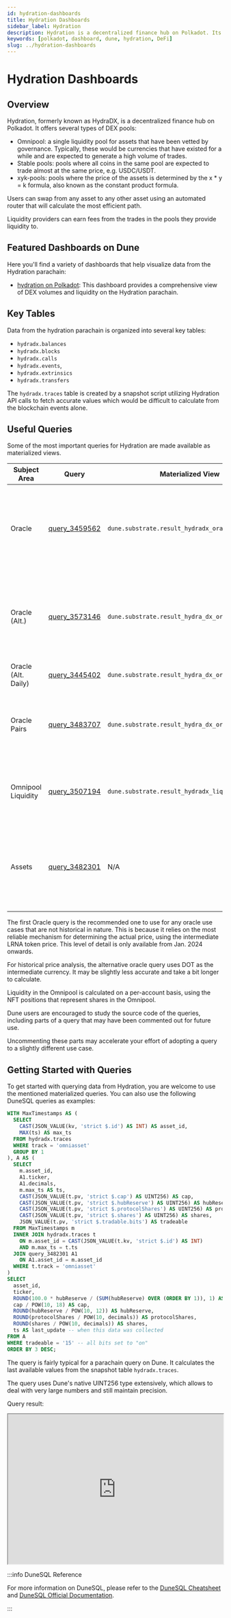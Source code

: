 ```yaml
---
id: hydration-dashboards
title: Hydration Dashboards
sidebar_label: Hydration
description: Hydration is a decentralized finance hub on Polkadot. Its main function is a DEX.
keywords: [polkadot, dashboard, dune, hydration, DeFi]
slug: ../hydration-dashboards
---
```


# Hydration Dashboards

## Overview

Hydration, formerly known as HydraDX, is a decentralized finance hub on Polkadot. It offers several
types of DEX pools:

- Omnipool: a single liquidity pool for assets that have been vetted by governance. Typically, these
  would be currencies that have existed for a while and are expected to generate a high volume of
  trades.
- Stable pools: pools where all coins in the same pool are expected to trade almost at the same
  price, e.g. USDC/USDT.
- xyk-pools: pools where the price of the assets is determined by the x \* y = k formula, also known
  as the constant product formula.

Users can swap from any asset to any other asset using an automated router that will calculate the
most efficient path.

Liquidity providers can earn fees from the trades in the pools they provide liquidity to.

## Featured Dashboards on Dune

Here you'll find a variety of dashboards that help visualize data from the Hydration parachain:

- [hydration on Polkadot](https://dune.com/substrate/hydradx): This dashboard provides a
  comprehensive view of DEX volumes and liquidity on the Hydration parachain.

## Key Tables

Data from the hydration parachain is organized into several key tables:

- `hydradx.balances`
- `hydradx.blocks`
- `hydradx.calls`
- `hydradx.events`,
- `hydradx.extrinsics`
- `hydradx.transfers`

The `hydradx.traces` table is created by a snapshot script utilizing Hydration API calls to fetch
accurate values which would be difficult to calculate from the blockchain events alone.

## Useful Queries

Some of the most important queries for Hydration are made available as materialized views.

| Subject Area        | Query                                             | Materialized View                                 | Description                                                                          |
| ------------------- | ------------------------------------------------- | ------------------------------------------------- | ------------------------------------------------------------------------------------ |
| Oracle              | [query_3459562](https://dune.com/queries/3459562) | `dune.substrate.result_hydradx_oracle`            | Provides hourly oracle values for all currencies present in the omnipool. Uses LRNA. |
| Oracle (Alt.)       | [query_3573146](https://dune.com/queries/3573146) | `dune.substrate.result_hydra_dx_oracle_new`       | Provides hourly oracle values for all currencies present in the omnipool. Uses DOT.  |
| Oracle (Alt. Daily) | [query_3445402](https://dune.com/queries/3445402) | `dune.substrate.result_hydra_dx_oracle_new_daily` | Same, but aggregated daily.                                                          |
| Oracle Pairs        | [query_3483707](https://dune.com/queries/3483707) | `dune.substrate.result_hydra_dx_oracle_pairs`     | Provides volume and transaction counts for all pairwise trades in the omnipool.      |
| Omnipool Liquidity  | [query_3507194](https://dune.com/queries/3507194) | `dune.substrate.result_hydradx_liquidity_master`  | Provides liquidity in the Omnipool on a per-account basis.                           |
| Assets              | [query_3482301](https://dune.com/queries/3482301) | N/A                                               | Provides asset_id, symbol, and decimals for all assets in the Hydration parachain.   |

The first Oracle query is the recommended one to use for any oracle use cases that are not
historical in nature. This is because it relies on the most reliable mechanism for determining the
actual price, using the intermediate LRNA token price. This level of detail is only available from
Jan. 2024 onwards.

For historical price analysis, the alternative oracle query uses DOT as the intermediate currency.
It may be slightly less accurate and take a bit longer to calculate.

Liquidity in the Omnipool is calculated on a per-account basis, using the NFT positions that
represent shares in the Omnipool.

Dune users are encouraged to study the source code of the queries, including parts of a query that
may have been commented out for future use.

Uncommenting these parts may accelerate your effort of adopting a query to a slightly different use
case.

## Getting Started with Queries

To get started with querying data from Hydration, you are welcome to use the mentioned materialized
queries. You can also use the following DuneSQL queries as examples:

```sql title="Hydration Omnipool Asset (Latest)" showLineNumbers
WITH MaxTimestamps AS (
  SELECT
    CAST(JSON_VALUE(kv, 'strict $.id') AS INT) AS asset_id,
    MAX(ts) AS max_ts
  FROM hydradx.traces
  WHERE track = 'omniasset'
  GROUP BY 1
), A AS (
  SELECT
    m.asset_id,
    A1.ticker,
    A1.decimals,
    m.max_ts AS ts,
    CAST(JSON_VALUE(t.pv, 'strict $.cap') AS UINT256) AS cap,
    CAST(JSON_VALUE(t.pv, 'strict $.hubReserve') AS UINT256) AS hubReserve,
    CAST(JSON_VALUE(t.pv, 'strict $.protocolShares') AS UINT256) AS protocolShares,
    CAST(JSON_VALUE(t.pv, 'strict $.shares') AS UINT256) AS shares,
    JSON_VALUE(t.pv, 'strict $.tradable.bits') AS tradeable
  FROM MaxTimestamps m
  INNER JOIN hydradx.traces t
    ON m.asset_id = CAST(JSON_VALUE(t.kv, 'strict $.id') AS INT)
    AND m.max_ts = t.ts
  JOIN query_3482301 A1
    ON A1.asset_id = m.asset_id
  WHERE t.track = 'omniasset'
)
SELECT
  asset_id,
  ticker,
  ROUND(100.0 * hubReserve / (SUM(hubReserve) OVER (ORDER BY 1)), 1) AS percentage_of_pool,
  cap / POW(10, 18) AS cap,
  ROUND(hubReserve / POW(10, 12)) AS hubReserve,
  ROUND(protocolShares / POW(10, decimals)) AS protocolShares,
  ROUND(shares / POW(10, decimals)) AS shares,
  ts AS last_update -- when this data was collected
FROM A
WHERE tradeable = '15' -- all bits set to "on"
ORDER BY 3 DESC;


```

The query is fairly typical for a parachain query on Dune. It calculates the last available values
from the snapshot table `hydradx.traces`.

The query uses Dune's native UINT256 type extensively, which allows to deal with very large numbers
and still maintain precision.

Query result:

<iframe src="https://dune.com/embeds/3485087/5857870/" height="350" width="100%"></iframe>

:::info DuneSQL Reference

For more information on DuneSQL, please refer to the [DuneSQL Cheatsheet](../dunesql-cheatsheet.md)
and
[DuneSQL Official Documentation](https://docs.dune.com/query-engine/Functions-and-operators/index).

:::
